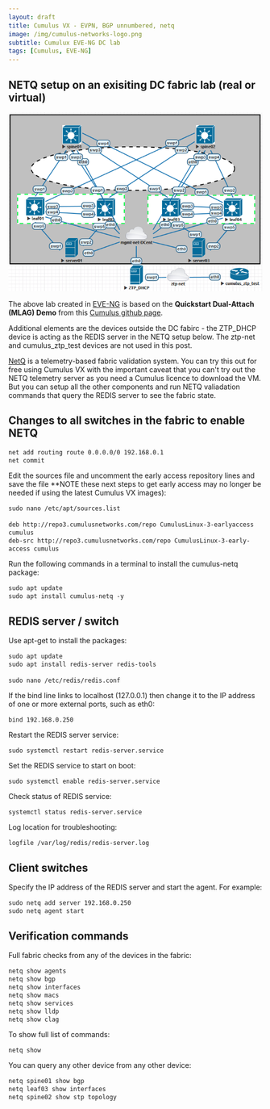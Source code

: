 ```yaml
---
layout: draft
title: Cumulus VX - EVPN, BGP unnumbered, netq
image: /img/cumulus-networks-logo.png
subtitle: Cumulux EVE-NG DC lab
tags: [Cumulus, EVE-NG]
---
```

## NETQ setup on an exisiting DC fabric lab (real or virtual)

![Cumulus Fabirc](/img/cumulus-DC.png)


The above lab created in [EVE-NG](http://www.eve-ng.net/) is based on the **Quickstart Dual-Attach (MLAG) Demo** from this [Cumulus github page](https://github.com/CumulusNetworks/cldemo-evpn).

	
Additional elements are the devices outside the DC fabirc - the ZTP_DHCP device is acting as the REDIS server in the NETQ setup below. The ztp-net and cumulus_ztp_test devices are not used in this post.


[NetQ](https://cumulusnetworks.com/products/netq/) is a telemetry-based fabric validation system. You can try this out for free using Cumulus VX with the important caveat that you can't try out the NETQ telemetry server as you need a Cumulus licence to download the VM. But you can setup all the other components and run NETQ valiadation commands that query the REDIS server to see the fabric state.


## Changes to all switches in the fabric to enable NETQ

	net add routing route 0.0.0.0/0 192.168.0.1
	net commit

Edit the sources file and uncomment the early access repository lines and save the file **NOTE these next steps to get early access may no longer be needed if using the latest Cumulus VX images):

	sudo nano /etc/apt/sources.list

	deb http://repo3.cumulusnetworks.com/repo CumulusLinux-3-earlyaccess cumulus
	deb-src http://repo3.cumulusnetworks.com/repo CumulusLinux-3-early-access cumulus

Run the following commands in a terminal to install the cumulus-netq package:

	sudo apt update
	sudo apt install cumulus-netq -y
	

## REDIS server / switch

Use apt-get to install the packages:

	sudo apt update
	sudo apt install redis-server redis-tools

	sudo nano /etc/redis/redis.conf

If the bind line links to localhost (127.0.0.1) then change it to the IP address of one or more external ports, such as eth0:
	
	bind 192.168.0.250

Restart the REDIS server service:

	sudo systemctl restart redis-server.service
	
Set the REDIS service to start on boot:

	sudo systemctl enable redis-server.service

Check status of REDIS service:

	systemctl status redis-server.service

Log location for troubleshooting:
	
	logfile /var/log/redis/redis-server.log


## Client switches

Specify the IP address of the REDIS server and start the agent. 
For example:

	sudo netq add server 192.168.0.250
	sudo netq agent start
	

## Verification commands

Full fabric checks from any of the devices in the fabric:

	netq show agents
	netq show bgp
	netq show interfaces
	netq show macs
	netq show services
	netq show lldp
	netq show clag

To show full list of commands:

	netq show 
	
You can query any other device from any other device:

	netq spine01 show bgp
	netq leaf03 show interfaces
	netq spine02 show stp topology
